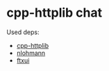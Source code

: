 # cpp-httplib chat

Used deps:
- [cpp-httplib](https://github.com/yhirose/cpp-httplib)
- [nlohmann](https://github.com/nlohmann/json)
- [ftxui](https://github.com/ArthurSonzogni/FTXUI)
